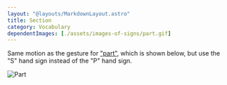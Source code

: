 ```yaml
---
layout: "@layouts/MarkdownLayout.astro"
title: Section
category: Vocabulary
dependentImages: [./assets/images-of-signs/part.gif]
---
```


Same motion as the gesture for ["part"](./part),
which is shown below,
but use the "S" hand sign instead of the "P" hand sign.

![Part](@signs/part.gif)
